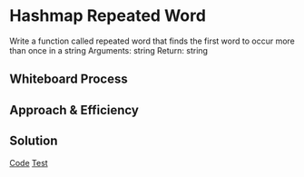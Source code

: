 # Hashmap Repeated Word

Write a function called repeated word that finds the first word to occur more than once in a string
Arguments: string
Return: string

## Whiteboard Process
<!-- Embedded whiteboard image -->

## Approach & Efficiency
<!-- What approach did you take? Why? What is the Big O space/time for this approach? -->

## Solution

[Code](../hastable/index.js)
[Test](../hashtable/__tests__/hashtable.test.js)
